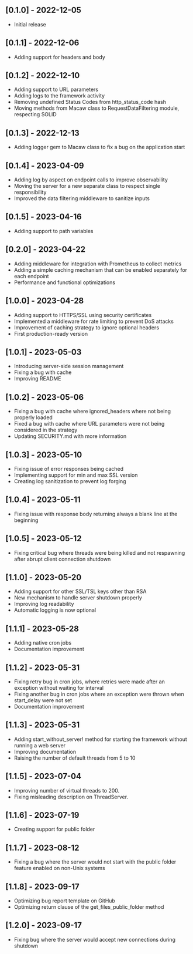 ## [0.1.0] - 2022-12-05

- Initial release

## [0.1.1] - 2022-12-06

- Adding support for headers and body

## [0.1.2] - 2022-12-10

- Adding support to URL parameters
- Adding logs to the framework activity
- Removing undefined Status Codes from http_status_code hash
- Moving methods from Macaw class to RequestDataFiltering module, respecting SOLID

## [0.1.3] - 2022-12-13

- Adding logger gem to Macaw class to fix a bug on the application start

## [0.1.4] - 2023-04-09

- Adding log by aspect on endpoint calls to improve observability
- Moving the server for a new separate class to respect single responsibility
- Improved the data filtering middleware to sanitize inputs

## [0.1.5] - 2023-04-16

- Adding support to path variables

## [0.2.0] - 2023-04-22

- Adding middleware for integration with Prometheus to collect metrics
- Adding a simple caching mechanism that can be enabled separately for each endpoint
- Performance and functional optimizations

## [1.0.0] - 2023-04-28

- Adding support to HTTPS/SSL using security certificates
- Implemented a middleware for rate limiting to prevent DoS attacks
- Improvement of caching strategy to ignore optional headers
- First production-ready version

## [1.0.1] - 2023-05-03

- Introducing server-side session management
- Fixing a bug with cache
- Improving README

## [1.0.2] - 2023-05-06

- Fixing a bug with cache where ignored_headers where not being properly loaded
- Fixed a bug with cache where URL parameters were not being considered in the strategy
- Updating SECURITY.md with more information

## [1.0.3] - 2023-05-10

- Fixing issue of error responses being cached
- Implementing support for min and max SSL version
- Creating log sanitization to prevent log forging

## [1.0.4] - 2023-05-11

- Fixing issue with response body returning always a blank line at the beginning

## [1.0.5] - 2023-05-12

- Fixing critical bug where threads were being killed and not respawning after abrupt client connection shutdown

## [1.1.0] - 2023-05-20

- Adding support for other SSL/TSL keys other than RSA
- New mechanism to handle server shutdown properly
- Improving log readability
- Automatic logging is now optional

## [1.1.1] - 2023-05-28

- Adding native cron jobs
- Documentation improvement

## [1.1.2] - 2023-05-31

- Fixing retry bug in cron jobs, where retries were made after an exception without waiting for interval
- Fixing another bug in cron jobs where an exception were thrown when start_delay were not set
- Documentation improvement

## [1.1.3] - 2023-05-31

- Adding start_without_server! method for starting the framework without running a web server
- Improving documentation
- Raising the number of default threads from 5 to 10

## [1.1.5] - 2023-07-04

- Improving number of virtual threads to 200.
- Fixing misleading description on ThreadServer.

## [1.1.6] - 2023-07-19

- Creating support for public folder

## [1.1.7] - 2023-08-12

- Fixing a bug where the server would not start with the public folder feature enabled on non-Unix systems

## [1.1.8] - 2023-09-17

- Optimizing bug report template on GitHub
- Optimizing return clause of the get_files_public_folder method

## [1.2.0] - 2023-09-17

- Fixing bug where the server would accept new connections during shutdown
